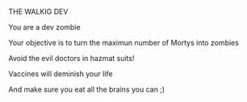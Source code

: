 THE WALKIG DEV

You are a dev zombie

Your objective is to turn the maximun number of Mortys into zombies

Avoid the evil doctors in hazmat suits!

Vaccines will deminish your life

And make sure you eat all the brains you can ;)
